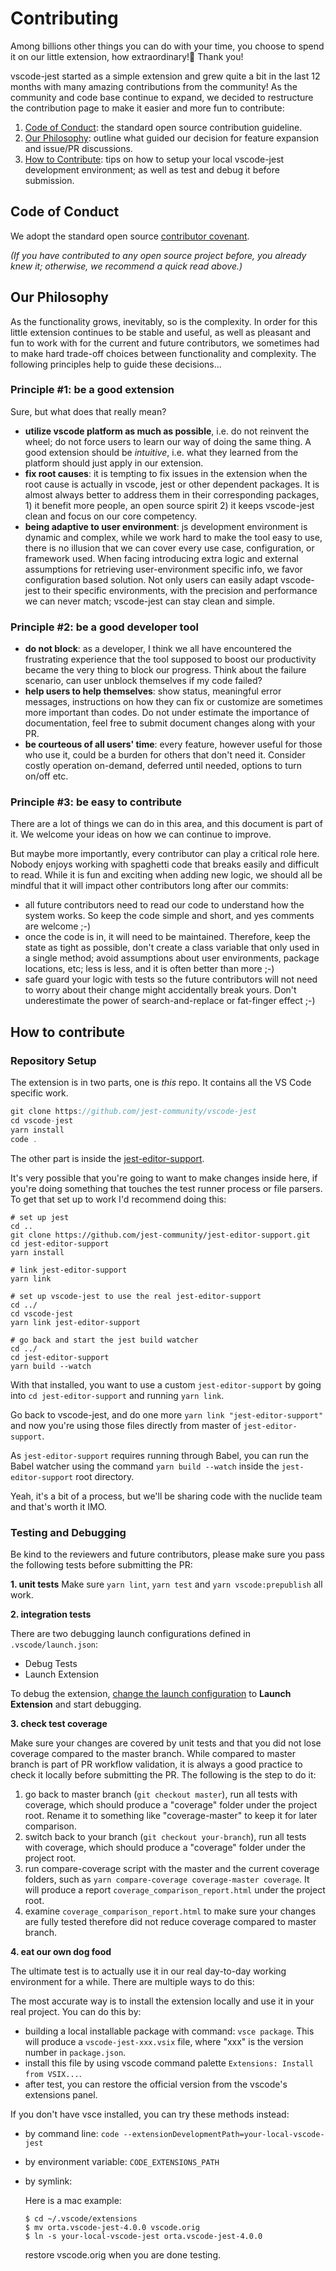 # Contributing

Among billions other things you can do with your time, you choose to spend it on our little extension, how extraordinary!🎉 Thank you!

vscode-jest started as a simple extension and grew quite a bit in the last 12 months with many amazing contributions from the community! As the community and code base continue to expand, we decided to restructure the contribution page to make it easier and more fun to contribute:

1. [Code of Conduct](#code_of_conduct): the standard open source contribution guideline.
1. [Our Philosophy](#our_philosophy): outline what guided our decision for feature expansion and issue/PR discussions.
1. [How to Contribute](#how_to_contribute): tips on how to setup your local vscode-jest development environment; as well as test and debug it before submission.

## Code of Conduct

We adopt the standard open source [contributor covenant](https://www.contributor-covenant.org/version/1/4/code-of-conduct.html).

_(If you have contributed to any open source project before, you already knew it; otherwise, we recommend a quick read above.)_

## Our Philosophy

As the functionality grows, inevitably, so is the complexity. In order for this little extension continues to be stable and useful, as well as pleasant and fun to work with for the current and future contributors, we sometimes had to make hard trade-off choices between functionality and complexity. The following principles help to guide these decisions...

### Principle \#1: be a good extension

Sure, but what does that really mean?

- **utilize vscode platform as much as possible**, i.e. do not reinvent the wheel; do not force users to learn our way of doing the same thing. A good extension should be _intuitive_, i.e. what they learned from the platform should just apply in our extension.
- **fix root causes**: it is tempting to fix issues in the extension when the root cause is actually in vscode, jest or other dependent packages. It is almost always better to address them in their corresponding packages, 1) it benefit more people, an open source spirit 2) it keeps vscode-jest clean and focus on our core competency.
- **being adaptive to user environment**: js development environment is dynamic and complex, while we work hard to make the tool easy to use, there is no illusion that we can cover every use case, configuration, or framework used. When facing introducing extra logic and external assumptions for retrieving user-environment specific info, we favor configuration based solution. Not only users can easily adapt vscode-jest to their specific environments, with the precision and performance we can never match; vscode-jest can stay clean and simple.

### Principle \#2: be a good developer tool

- **do not block**: as a developer, I think we all have encountered the frustrating experience that the tool supposed to boost our productivity became the very thing to block our progress. Think about the failure scenario, can user unblock themselves if my code failed?
- **help users to help themselves**: show status, meaningful error messages, instructions on how they can fix or customize are sometimes more important than codes. Do not under estimate the importance of documentation, feel free to submit document changes along with your PR.
- **be courteous of all users' time**: every feature, however useful for those who use it, could be a burden for others that don't need it. Consider costly operation on-demand, deferred until needed, options to turn on/off etc.

### Principle \#3: be easy to contribute

There are a lot of things we can do in this area, and this document is part of it. We welcome your ideas on how we can continue to improve.

But maybe more importantly, every contributor can play a critical role here. Nobody enjoys working with spaghetti code that breaks easily and difficult to read. While it is fun and exciting when adding new logic, we should all be mindful that it will impact other contributors long after our commits:

- all future contributors need to read our code to understand how the system works. So keep the code simple and short, and yes comments are welcome ;-)
- once the code is in, it will need to be maintained. Therefore, keep the state as tight as possible, don't create a class variable that only used in a single method; avoid assumptions about user environments, package locations, etc; less is less, and it is often better than more ;-)
- safe guard your logic with tests so the future contributors will not need to worry about their change might accidentally break yours. Don't underestimate the power of search-and-replace or fat-finger effect ;-)

## How to contribute

### Repository Setup

The extension is in two parts, one is _this_ repo. It contains all the VS Code specific work.

```js
git clone https://github.com/jest-community/vscode-jest
cd vscode-jest
yarn install
code .
```

The other part is inside the [jest-editor-support](https://github.com/jest-community/jest-editor-support).

It's very possible that you're going to want to make changes inside here, if you're doing something that touches the test runner process or file parsers. To get that set up to work I'd recommend doing this:

```
# set up jest
cd ..
git clone https://github.com/jest-community/jest-editor-support.git
cd jest-editor-support
yarn install

# link jest-editor-support
yarn link

# set up vscode-jest to use the real jest-editor-support
cd ../
cd vscode-jest
yarn link jest-editor-support

# go back and start the jest build watcher
cd ../
cd jest-editor-support
yarn build --watch
```

With that installed, you want to use a custom `jest-editor-support` by going into `cd jest-editor-support` and running `yarn link`.

Go back to vscode-jest, and do one more `yarn link "jest-editor-support"` and now you're using those files directly from master of `jest-editor-support`.

As `jest-editor-support` requires running through Babel, you can run the Babel watcher using the command `yarn build --watch` inside the `jest-editor-support` root directory.

Yeah, it's a bit of a process, but we'll be sharing code with the nuclide team and that's worth it IMO.

### Testing and Debugging

Be kind to the reviewers and future contributors, please make sure you pass the following tests before submitting the PR:

**1. unit tests**
Make sure `yarn lint`, `yarn test` and `yarn vscode:prepublish` all work.

**2. integration tests**

There are two debugging launch configurations defined in `.vscode/launch.json`:

- Debug Tests
- Launch Extension

To debug the extension, [change the launch configuration](https://code.visualstudio.com/docs/editor/debugging#_launch-configurations) to **Launch Extension** and start debugging.

**3. check test coverage**

Make sure your changes are covered by unit tests and that you did not lose coverage compared to the master branch. While compared to master branch is part of PR workflow validation, it is always a good practice to check it locally before submitting the PR. The following is the step to do it:
1. go back to master branch (`git checkout master`), run all tests with coverage, which should produce a "coverage" folder under the project root. Rename it to something like "coverage-master" to keep it for later comparison.
2. switch back to your branch (`git checkout your-branch`), run all tests with coverage, which should produce a "coverage" folder under the project root. 
3. run compare-coverage script with the master and the current coverage folders, such as `yarn compare-coverage coverage-master coverage`. It will produce a report `coverage_comparison_report.html` under the project root. 
4. examine `coverage_comparison_report.html` to make sure your changes are fully tested therefore did not reduce coverage compared to master branch.

**4. eat our own dog food**

The ultimate test is to actually use it in our real day-to-day working environment for a while. There are multiple ways to do this:

The most accurate way is to install the extension locally and use it in your real project. You can do this by:
- building a local installable package with command: `vsce package`. This will produce a `vscode-jest-xxx.vsix` file, where "xxx" is the version number in `package.json`.
- install this file by using vscode command palette `Extensions: Install from VSIX...`. 
- after test, you can restore the official version from the vscode's extensions panel.

If you don't have vsce installed, you can try these methods instead:
- by command line: `code --extensionDevelopmentPath=your-local-vscode-jest`
- by environment variable: `CODE_EXTENSIONS_PATH`
- by symlink:

  Here is a mac example:

  ```
  $ cd ~/.vscode/extensions
  $ mv orta.vscode-jest-4.0.0 vscode.orig
  $ ln -s your-local-vscode-jest orta.vscode-jest-4.0.0
  ```

  restore vscode.orig when you are done testing.
